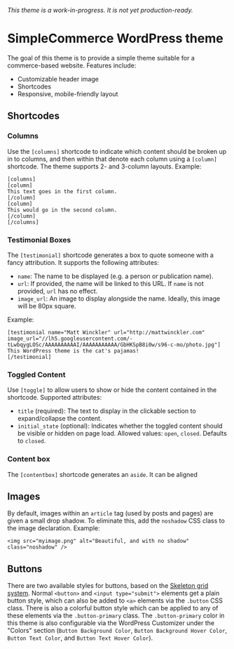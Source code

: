 *This theme is a work-in-progress. It is not yet production-ready.*

# SimpleCommerce WordPress theme

The goal of this theme is to provide a simple theme suitable for a commerce-based website. Features include:

* Customizable header image
* Shortcodes
* Responsive, mobile-friendly layout

## Shortcodes

### Columns

Use the `[columns]` shortcode to indicate which content should be broken up in to columns, and then within that denote each column using a `[column]` shortcode. The theme supports 2- and 3-column layouts. Example:

	[columns]
	[column]
	This text goes in the first column.
	[/column]
	[column]
	This would go in the second column.
	[/column]
	[/columns]

### Testimonial Boxes

The `[testimonial]` shortcode generates a box to quote someone with a fancy attribution. It supports the following attributes:

* `name`: The name to be displayed (e.g. a person or publication name).
* `url`: If provided, the name will be linked to this URL. If `name` is not provided, `url` has no effect.
* `image_url`: An image to display alongside the name. Ideally, this image will be 80px square.

Example:

	[testimonial name="Matt Winckler" url="http://mattwinckler.com" image_url="//lh5.googleusercontent.com/-tLwbqygLOSc/AAAAAAAAAAI/AAAAAAAAAAA/GbHKSpB8i0w/s96-c-mo/photo.jpg"]
	This WordPress theme is the cat's pajamas!
	[/testimonial]

### Toggled Content

Use `[toggle]` to allow users to show or hide the content contained in the shortcode. Supported attributes:

* `title` (required): The text to display in the clickable section to expand/collapse the content.
* `initial_state` (optional): Indicates whether the toggled content should be visible or hidden on page load. Allowed values: `open`, `closed`. Defaults to `closed`.

### Content box

The `[contentbox]` shortcode generates an `aside`. It can be aligned 

## Images

By default, images within an `article` tag (used by posts and pages) are given a small drop shadow. To eliminate this, add the `noshadow` CSS class to the image declaration. Example:

	<img src="myimage.png" alt="Beautiful, and with no shadow" class="noshadow" />

## Buttons

There are two available styles for buttons, based on the [Skeleton grid system](http://getskeleton.com/#buttons). Normal `<button>` and `<input type="submit">` elements get a plain button style, which can also be added to `<a>` elements via the `.button` CSS class. There is also a colorful button style which can be applied to any of these elements via the `.button-primary` class. The `.button-primary` color in this theme is also configurable via the WordPress Customizer under the "Colors" section (`Button Background Color`, `Button Background Hover Color`, `Button Text Color`, and `Button Text Hover Color`).